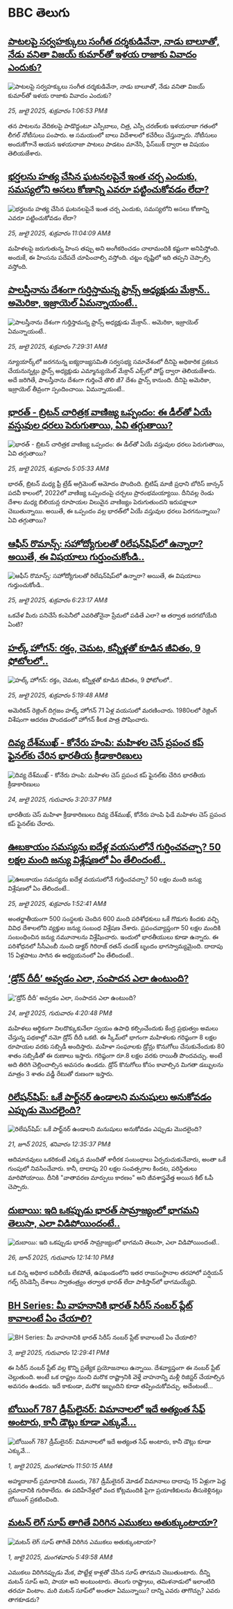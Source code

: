 # BBC తెలుగు## [పాటలపై సర్వహక్కులు సంగీత దర్శకుడివేనా, నాడు బాలూతో, నేడు వనితా విజయ్ కుమార్‌తో ఇళయ రాజాకు వివాదం ఎందుకు?](https://www.bbc.com/telugu/articles/ce8z8jznw81o?at_campaign=githubrss)![పాటలపై సర్వహక్కులు సంగీత దర్శకుడివేనా, నాడు బాలూతో, నేడు వనితా విజయ్ కుమార్‌తో ఇళయ రాజాకు వివాదం ఎందుకు?](https://ichef.bbci.co.uk/ace/standard/240/cpsprodpb/b5b3/live/bc2bde10-695a-11f0-8dbd-f3d32ebd3327.jpg)_25, జులై 2025, శుక్రవారం 1:06:53 PMకి_తన పాటలను వేదికలపై పాడొద్దంటూ ఎస్పీబాలు, చిత్ర, ఎస్పీ చరణ్‌లకు ఇళయరాజా గతంలో లీగల్ నోటీసులు పంపారు. ఆ సమయంలో బాలు విదేశాలలో కచేరీలు చేస్తున్నారు. నోటీసులు అందుకోగానే ఆయన ఇళయరాజా పాటలు పాడటం మానేసి, ఫేస్‌బుక్  ద్వారా ఆ విషయం తెలియజేశారు.## [భర్తలను హత్య చేసిన ఘటనలపైనే ఇంత చర్చ ఎందుకు, సమస్యలోని  అసలు కోణాన్ని ఎవరూ పట్టించుకోవడం లేదా? ](https://www.bbc.com/telugu/articles/cr4w5k2d2vpo?at_campaign=githubrss)![భర్తలను హత్య చేసిన ఘటనలపైనే ఇంత చర్చ ఎందుకు, సమస్యలోని  అసలు కోణాన్ని ఎవరూ పట్టించుకోవడం లేదా? ](https://ichef.bbci.co.uk/ace/ws/240/cpsprodpb/a9a0/live/54281a60-5e59-11f0-b5c5-012c5796682d.jpg)_25, జులై 2025, శుక్రవారం 11:04:09 AMకి_మహిళలపై జరుగుతున్న హింస తప్పు అని అంగీకరించడం చాలామందికి కష్టంగా అనిపిస్తోంది. అందుకే, ఈ హింసను పదేపదే చూపించాల్సి వస్తోంది. చట్టం దృష్టిలో ఇది తప్పని చెప్పాల్సి వస్తోంది.## [పాలస్తీనాను దేశంగా గుర్తిస్తామన్న ఫ్రాన్స్ అధ్యక్షుడు మేక్రాన్.. అమెరికా, ఇజ్రాయెల్ ఏమన్నాయంటే..](https://www.bbc.com/telugu/articles/cly1yej5p81o?at_campaign=githubrss)![పాలస్తీనాను దేశంగా గుర్తిస్తామన్న ఫ్రాన్స్ అధ్యక్షుడు మేక్రాన్.. అమెరికా, ఇజ్రాయెల్ ఏమన్నాయంటే..](https://ichef.bbci.co.uk/ace/ws/240/cpsprodpb/1fb7/live/689a6690-691e-11f0-a2ee-d3482ccc7f6d.jpg)_25, జులై 2025, శుక్రవారం 7:29:31 AMకి_న్యూయార్క్‌లో జరగనున్న ఐక్యరాజ్యసమితి సర్వసభ్య సమావేశంలో దీనిపై అధికారిక ప్రకటన చేయనున్నట్లు ఫ్రాన్స్ అధ్యక్షుడు ఎమ్మాన్యుయెల్ మేక్రాన్ ఎక్స్‌లో పోస్ట్ ద్వారా తెలియజేశారు. అదే జరిగితే, పాలస్తీనాను దేశంగా గుర్తించే తొలి జీ7 దేశం ఫ్రాన్స్ కానుంది. దీనిపై అమెరికా, ఇజ్రాయెల్ తీవ్రంగా స్పందించాయి. ఏమన్నాయంటే..## [భారత్ - బ్రిటన్ చారిత్రక వాణిజ్య ఒప్పందం:  ఈ డీల్‌తో ఏయే వస్తువుల ధరలు పెరుగుతాయి, ఏవి తగ్గుతాయి?](https://www.bbc.com/telugu/articles/cr797m9r09ko?at_campaign=githubrss)![భారత్ - బ్రిటన్ చారిత్రక వాణిజ్య ఒప్పందం:  ఈ డీల్‌తో ఏయే వస్తువుల ధరలు పెరుగుతాయి, ఏవి తగ్గుతాయి?](https://ichef.bbci.co.uk/ace/ws/240/cpsprodpb/1f75/live/da498ac0-68fe-11f0-8dbd-f3d32ebd3327.jpg)_25, జులై 2025, శుక్రవారం 5:05:33 AMకి_భారత్, బ్రిటన్ మధ్య ఫ్రీ ట్రేడ్ అగ్రిమెంట్ ఆమోదం పొందింది. బ్రిటిష్ మాజీ ప్రధాని బోరిస్ జాన్సన్ పదవీ కాలంలో, 2022లో వాణిజ్య ఒప్పందంపై చర్చలు ప్రారంభమయ్యాయి. దీనివల్ల రెండు దేశాల మధ్య బిలియన్ల రూపాయల విలువైన వాణిజ్యం పెరుగుతుందని ఇరుపక్షాలూ చెబుతున్నాయి. అయితే, ఈ ఒప్పందం వల్ల భారత్‌లో ఏయే వస్తువుల ధరలు పెరగనున్నాయి? ఏవి తగ్గుతాయి?## [ఆఫీస్ రొమాన్స్: సహోద్యోగులతో రిలే‌షన్‌షిప్‌లో ఉన్నారా? అయితే, ఈ విషయాలు గుర్తుంచుకోండి..](https://www.bbc.com/telugu/articles/clyzy29015eo?at_campaign=githubrss)![ఆఫీస్ రొమాన్స్: సహోద్యోగులతో రిలే‌షన్‌షిప్‌లో ఉన్నారా? అయితే, ఈ విషయాలు గుర్తుంచుకోండి..](https://ichef.bbci.co.uk/ace/standard/240/cpsprodpb/456e/live/cfa67590-6923-11f0-89ea-4d6f9851f623.jpg)_25, జులై 2025, శుక్రవారం 6:23:17 AMకి_ఒకవేళ మీరు పనిచేసే కంపెనీలో ఎవరితోనైనా ప్రేమలో పడితే ఎలా? ఆ తర్వాత జరగబోయేది ఏంటి?## [హల్క్ హోగన్: రక్తం, చెమట, కన్నీళ్లతో కూడిన జీవితం, 9 ఫోటోలలో..](https://www.bbc.com/telugu/articles/crk6klk7v72o?at_campaign=githubrss)![హల్క్ హోగన్: రక్తం, చెమట, కన్నీళ్లతో కూడిన జీవితం, 9 ఫోటోలలో..](https://ichef.bbci.co.uk/ace/ws/240/cpsprodpb/08f6/live/316bdce0-6909-11f0-ba99-69938c4ad6d8.jpg)_25, జులై 2025, శుక్రవారం 5:19:48 AMకి_అమెరికన్ రెజ్లింగ్ దిగ్గజం హల్క్ హోగన్ 71 ఏళ్ల వయసులో మరణించారు. 1980లలో రెజ్లింగ్ విశేషంగా ఆదరణ పొందడంలో హోగన్ కీలక పాత్ర పోషించారు.## [దివ్య దేశ్‌ముఖ్ - కోనేరు హంపి: మహిళల చెస్ ప్రపంచ కప్ ఫైనల్‌కు చేరిన భారతీయ క్రీడాకారిణులు](https://www.bbc.com/telugu/articles/cz9k9evnq2qo?at_campaign=githubrss)![దివ్య దేశ్‌ముఖ్ - కోనేరు హంపి: మహిళల చెస్ ప్రపంచ కప్ ఫైనల్‌కు చేరిన భారతీయ క్రీడాకారిణులు](https://ichef.bbci.co.uk/ace/ws/240/cpsprodpb/eb7d/live/70496710-690f-11f0-89ea-4d6f9851f623.jpg)_24, జులై 2025, గురువారం 3:20:37 PMకి_భారతీయ చెస్ మహిళా క్రీడాకారిణులు దివ్య దేశ్‌ముఖ్, కోనేరు హంపి ఫిడే మహిళల చెస్ ప్రపంచ కప్ ఫైనల్‌కు చేరారు.## [ఊబకాయం సమస్యను ఐదేళ్ల వయసులోనే గుర్తించవచ్చా? 50 లక్షల మంది జన్యు విశ్లేషణలో ఏం తేలిందంటే..](https://www.bbc.com/telugu/articles/cx2v2jjwd0po?at_campaign=githubrss)![ఊబకాయం సమస్యను ఐదేళ్ల వయసులోనే గుర్తించవచ్చా? 50 లక్షల మంది జన్యు విశ్లేషణలో ఏం తేలిందంటే..](https://ichef.bbci.co.uk/ace/standard/240/cpsprodpb/1efe/live/9dd986b0-690f-11f0-8dbd-f3d32ebd3327.jpg)_25, జులై 2025, శుక్రవారం 1:52:41 AMకి_అంతర్జాతీయంగా 500 సంస్థలకు చెందిన 600 మంది పరిశోధకులు ఒకే గొడుగు కిందకు వచ్చి వివిధ దేశాలలోని వ్యక్తుల జన్యు సంబంధ విశ్లేషణ చేశారు. ప్రపంచవ్యాప్తంగా 50 లక్షల మందికి సంబంధించిన జన్యు నమూనాలను విశ్లేషించారు. ఇందులో భారతీయులు కూడా ఉన్నారు. ఈ పరిశోధనలో సీసీఎంబీ నుంచి డాక్టర్ గిరిరాజ్ రతన్ చందక్ బృందం భాగస్వామ్యమైంది. దాదాపు 15 ఏళ్లపాటు సాగిన ఈ అధ్యయనంలో ఏం తేలిందంటే..## [‘డ్రోన్ దీదీ’ అవ్వడం ఎలా, సంపాదన ఎలా ఉంటుంది?](https://www.bbc.com/telugu/articles/c1wpw0j7e3no?at_campaign=githubrss)![‘డ్రోన్ దీదీ’ అవ్వడం ఎలా, సంపాదన ఎలా ఉంటుంది?](https://ichef.bbci.co.uk/ace/ws/240/cpsprodpb/86aa/live/15b237f0-68a1-11f0-a9fb-7f350e3f05ac.jpg)_24, జులై 2025, గురువారం 4:20:48 PMకి_మహిళలు ఆర్థికంగా నిలదొక్కుకునేలా స్వయం ఉపాధి కల్పించేందుకు కేంద్ర ప్రభుత్వం అమలు చేస్తున్న పథకాల్లో నమో డ్రోన్ దీదీ ఒకటి. ఈ స్కీమ్‌లో భాగంగా మహిళలకు గరిష్ఠంగా 8 లక్షల రూపాయల వరకు సబ్సిడీ అందిస్తారు. మహిళా సంఘాలకు డ్రోన్లు కొనుగోలు చేసుకునేందుకు 80 శాతం సబ్సిడీతో ఈ రుణాలు ఇస్తారు. గరిష్ఠంగా రూ.8 లక్షల వరకు రాయితీ పొందవచ్చు. అంటే అది తిరిగి చెల్లించాల్సిన అవసరం ఉండదు. డ్రోన్ కొనుగోలు కోసం కావాల్సిన మిగతా డబ్బులను మాత్రం 3 శాతం వడ్డీ రేటుతో రుణంగా ఇస్తారు.## [రిలేషన్‌షిప్: ఒకే పార్ట్‌నర్ ఉండాలని మనుషులు అనుకోవడం ఎప్పుడు మొదలైంది?](https://www.bbc.com/telugu/articles/c62d4j0748vo?at_campaign=githubrss)![రిలేషన్‌షిప్: ఒకే పార్ట్‌నర్ ఉండాలని మనుషులు అనుకోవడం ఎప్పుడు మొదలైంది?](https://ichef.bbci.co.uk/ace/ws/240/cpsprodpb/49dd/live/f64ee1d0-4f53-11f0-a872-8baf78f7d38b.jpg)_21, జూన్ 2025, శనివారం 12:35:37 PMకి_ఆదిమానవులు ఒకరికంటే ఎక్కువ మందితో శారీరక సంబంధాలు ఏర్పరుచుకునేవారు, అంతా ఒకే గుంపులో నివసించేవారు. కానీ, దాదాపు 20 లక్షల సంవత్సరాల కిందట, పరిస్థితులు మారిపోయాయి. దీనికి "వాతావరణ మార్పులు కారణం" అని జీవశాస్త్రవేత్త అయిన కిట్ ఓపీ చెప్పారు.## [దుబాయి: ఇది ఒకప్పుడు భారత్ సామ్రాజ్యంలో భాగమని తెలుసా, ఎలా విడిపోయిందంటే..](https://www.bbc.com/telugu/articles/ce83x3rekyyo?at_campaign=githubrss)![దుబాయి: ఇది ఒకప్పుడు భారత్ సామ్రాజ్యంలో భాగమని తెలుసా, ఎలా విడిపోయిందంటే..](https://ichef.bbci.co.uk/ace/ws/240/cpsprodpb/89c1/live/fbe80b80-5282-11f0-809e-059b7ea85131.jpg)_26, జూన్ 2025, గురువారం 12:14:10 PMకి_ఒక చిన్న అధికార బదిలీయే లేకపోతే, ఉపఖండంలోని ఇతర రాజసంస్థానాల తరహాలో  పర్షియన్ గల్ఫ్ రెసిడెన్సీ దేశాలు స్వాతంత్ర్యం తర్వాత భారత్ లేదా పాకిస్తాన్‌లో భాగమయ్యేవి.## [BH Series: మీ వాహనానికి భారత్ సిరీస్ నంబర్ ప్లేట్ కావాలంటే ఏం చేయాలి?](https://www.bbc.com/telugu/articles/c9dg040gzv6o?at_campaign=githubrss)![BH Series: మీ వాహనానికి భారత్ సిరీస్ నంబర్ ప్లేట్ కావాలంటే ఏం చేయాలి?](https://ichef.bbci.co.uk/ace/ws/240/cpsprodpb/c5c0/live/7facfba0-5801-11f0-b5c5-012c5796682d.jpg)_3, జులై 2025, గురువారం 12:29:41 PMకి_ఈ సిరీస్ నంబర్ ప్లేట్ వల్ల కొన్ని ప్రత్యేక ప్రయోజనాలు ఉన్నాయి. దేశవ్యాప్తంగా ఈ నంబర్ ప్లేట్ చెల్లుతుంది. అంటే ఒక రాష్ట్రం నుంచి మరొక రాష్ట్రానికి వెళ్తే వాహనాన్ని మళ్లీ రిజిస్టర్ చేయాల్సిన అవసరం ఉండదు. ఇదే కాకుండా, మరొక ఇబ్బందిని కూడా తప్పించుకోవచ్చు. అదేంటంటే...## [బోయింగ్ 787 డ్రీమ్‌లైనర్: విమానాలలో ఇదే అత్యంత సేఫ్ అంటారు, కానీ డౌట్లు కూడా ఎక్కువే...](https://www.bbc.com/telugu/articles/c8d664g0dz9o?at_campaign=githubrss)![బోయింగ్ 787 డ్రీమ్‌లైనర్: విమానాలలో ఇదే అత్యంత సేఫ్ అంటారు, కానీ డౌట్లు కూడా ఎక్కువే...](https://ichef.bbci.co.uk/ace/ws/240/cpsprodpb/aebe/live/0ad87b80-5674-11f0-95fc-edf89039c20a.jpg)_1, జులై 2025, మంగళవారం 11:50:15 AMకి_అహ్మదాబాద్ ప్రమాదానికి ముందు, 787 డ్రీమ్‌లైనర్ మోడల్ విమానాలు దాదాపు 15 ఏళ్లుగా పెద్ద ప్రమాదానికి గురికాలేదు. ఈ పదిహేనేళ్లలో వంద కోట్లమందికి  పైగా ప్రయాణికులను తీసుకెళ్లినట్లు బోయింగ్ ప్రకటించింది.## [మటన్ లెగ్ సూప్ తాగితే విరిగిన ఎముకలు అతుక్కుంటాయా?](https://www.bbc.com/telugu/articles/c0l4g92j8kzo?at_campaign=githubrss)![మటన్ లెగ్ సూప్ తాగితే విరిగిన ఎముకలు అతుక్కుంటాయా?](https://ichef.bbci.co.uk/ace/ws/240/cpsprodpb/cffe/live/00bf0e40-4f7e-11f0-8c47-237c2e4015f5.jpg)_1, జులై 2025, మంగళవారం 5:49:58 AMకి_ఎముకలు విరిగినప్పుడు మేక, పొట్టేళ్ల కాళ్లతో చేసిన సూప్ తాగమని చెబుతుంటారు. దీన్ని మటన్ సూప్ అని, పాయా అని అంటుంటారు. తెలుగు రాష్ట్రాలు, తమిళనాడులో ఇలాంటిది తరచూ వింటాం. మరి మటన్ సూప్‌లో అంతలా ఏమున్నాయి? దాన్ని ఎవరు తాగొచ్చు? ఎవరు తాగకూడదు?